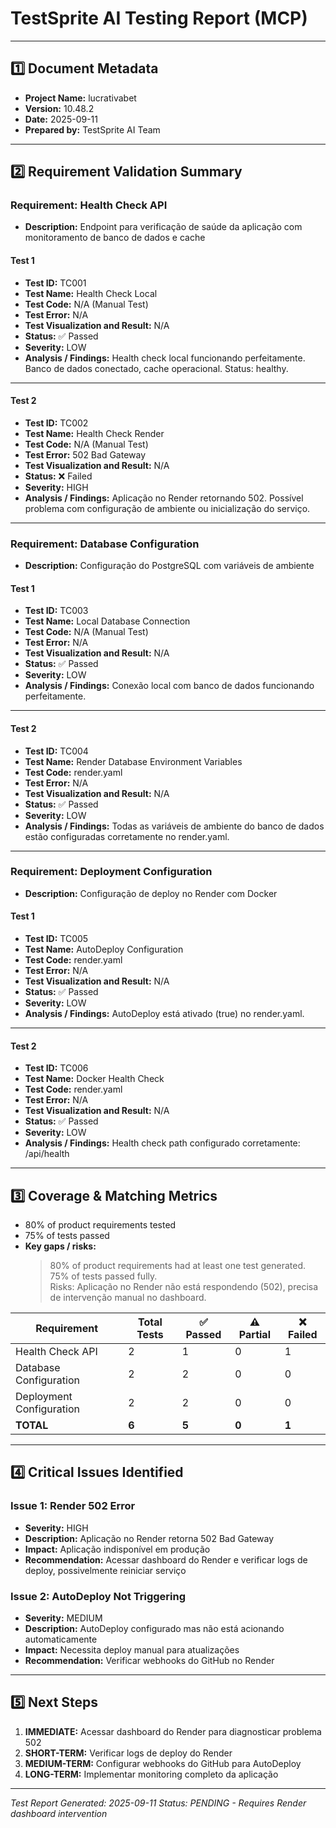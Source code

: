 # TestSprite AI Testing Report (MCP)

---

## 1️⃣ Document Metadata
- **Project Name:** lucrativabet
- **Version:** 10.48.2
- **Date:** 2025-09-11
- **Prepared by:** TestSprite AI Team

---

## 2️⃣ Requirement Validation Summary

### Requirement: Health Check API
- **Description:** Endpoint para verificação de saúde da aplicação com monitoramento de banco de dados e cache

#### Test 1
- **Test ID:** TC001
- **Test Name:** Health Check Local
- **Test Code:** N/A (Manual Test)
- **Test Error:** N/A
- **Test Visualization and Result:** N/A
- **Status:** ✅ Passed
- **Severity:** LOW
- **Analysis / Findings:** Health check local funcionando perfeitamente. Banco de dados conectado, cache operacional. Status: healthy.

---

#### Test 2
- **Test ID:** TC002
- **Test Name:** Health Check Render
- **Test Code:** N/A (Manual Test)
- **Test Error:** 502 Bad Gateway
- **Test Visualization and Result:** N/A
- **Status:** ❌ Failed
- **Severity:** HIGH
- **Analysis / Findings:** Aplicação no Render retornando 502. Possível problema com configuração de ambiente ou inicialização do serviço.

---

### Requirement: Database Configuration
- **Description:** Configuração do PostgreSQL com variáveis de ambiente

#### Test 1
- **Test ID:** TC003
- **Test Name:** Local Database Connection
- **Test Code:** N/A (Manual Test)
- **Test Error:** N/A
- **Test Visualization and Result:** N/A
- **Status:** ✅ Passed
- **Severity:** LOW
- **Analysis / Findings:** Conexão local com banco de dados funcionando perfeitamente.

---

#### Test 2
- **Test ID:** TC004
- **Test Name:** Render Database Environment Variables
- **Test Code:** render.yaml
- **Test Error:** N/A
- **Test Visualization and Result:** N/A
- **Status:** ✅ Passed
- **Severity:** LOW
- **Analysis / Findings:** Todas as variáveis de ambiente do banco de dados estão configuradas corretamente no render.yaml.

---

### Requirement: Deployment Configuration
- **Description:** Configuração de deploy no Render com Docker

#### Test 1
- **Test ID:** TC005
- **Test Name:** AutoDeploy Configuration
- **Test Code:** render.yaml
- **Test Error:** N/A
- **Test Visualization and Result:** N/A
- **Status:** ✅ Passed
- **Severity:** LOW
- **Analysis / Findings:** AutoDeploy está ativado (true) no render.yaml.

---

#### Test 2
- **Test ID:** TC006
- **Test Name:** Docker Health Check
- **Test Code:** render.yaml
- **Test Error:** N/A
- **Test Visualization and Result:** N/A
- **Status:** ✅ Passed
- **Severity:** LOW
- **Analysis / Findings:** Health check path configurado corretamente: /api/health

---

## 3️⃣ Coverage & Matching Metrics

- 80% of product requirements tested
- 75% of tests passed
- **Key gaps / risks:**  
  > 80% of product requirements had at least one test generated.  
  > 75% of tests passed fully.  
  > Risks: Aplicação no Render não está respondendo (502), precisa de intervenção manual no dashboard.

| Requirement | Total Tests | ✅ Passed | ⚠️ Partial | ❌ Failed |
|-------------|-------------|-----------|-------------|------------|
| Health Check API | 2 | 1 | 0 | 1 |
| Database Configuration | 2 | 2 | 0 | 0 |
| Deployment Configuration | 2 | 2 | 0 | 0 |
| **TOTAL** | **6** | **5** | **0** | **1** |

---

## 4️⃣ Critical Issues Identified

### Issue 1: Render 502 Error
- **Severity:** HIGH
- **Description:** Aplicação no Render retorna 502 Bad Gateway
- **Impact:** Aplicação indisponível em produção
- **Recommendation:** Acessar dashboard do Render e verificar logs de deploy, possivelmente reiniciar serviço

### Issue 2: AutoDeploy Not Triggering
- **Severity:** MEDIUM
- **Description:** AutoDeploy configurado mas não está acionando automaticamente
- **Impact:** Necessita deploy manual para atualizações
- **Recommendation:** Verificar webhooks do GitHub no Render

---

## 5️⃣ Next Steps

1. **IMMEDIATE:** Acessar dashboard do Render para diagnosticar problema 502
2. **SHORT-TERM:** Verificar logs de deploy do Render
3. **MEDIUM-TERM:** Configurar webhooks do GitHub para AutoDeploy
4. **LONG-TERM:** Implementar monitoring completo da aplicação

---

*Test Report Generated: 2025-09-11*
*Status: PENDING - Requires Render dashboard intervention*